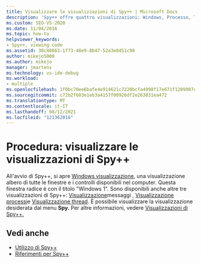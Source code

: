```yaml
---
title: Visualizzare le visualizzazioni di Spy++ | Microsoft Docs
description: 'Spy++ offre quattro visualizzazioni: Windows, Processo, Thread e Messaggi. Vedere questo articolo per collegamenti a informazioni sulle visualizzazioni e su come visualizzarle.'
ms.custom: SEO-VS-2020
ms.date: 11/04/2016
ms.topic: how-to
helpviewer_keywords:
- Spy++, viewing code
ms.assetid: 38c88663-1f73-48e9-8b47-52a3e8451c98
author: mikejo5000
ms.author: mikejo
manager: jmartens
ms.technology: vs-ide-debug
ms.workload:
- multiple
ms.openlocfilehash: 1f0bc70ee6bafe4e914621c7220bcfa4998f17e671f1209907c6ecb8b0cc4a01
ms.sourcegitcommit: c72b2f603e1eb3a4157f00926df2e263831ea472
ms.translationtype: MT
ms.contentlocale: it-IT
ms.lasthandoff: 08/12/2021
ms.locfileid: "121362016"
---
```

# <a name="how-to-display-spy-views"></a>Procedura: visualizzare le visualizzazioni di Spy++
All'avvio di Spy++, si apre [Windows visualizzazione](../debugger/windows-view.md), una visualizzazione albero di tutte le finestre e i controlli disponibili nel computer. Questa finestra radice è con il titolo "Windows 1". Sono disponibili anche altre tre visualizzazioni di Spy++: [Visualizzazione](../debugger/messages-view.md)messaggi , [Visualizzazione processi](../debugger/processes-view.md)e [Visualizzazione thread](../debugger/threads-view.md). È possibile visualizzare la visualizzazione desiderata dal menu **Spy.** Per altre informazioni, vedere [Visualizzazioni di Spy++.](../debugger/spy-increment-views.md)

## <a name="see-also"></a>Vedi anche
- [Utilizzo di Spy++](../debugger/using-spy-increment.md)
- [Riferimenti per Spy++](../debugger/spy-increment-reference.md)